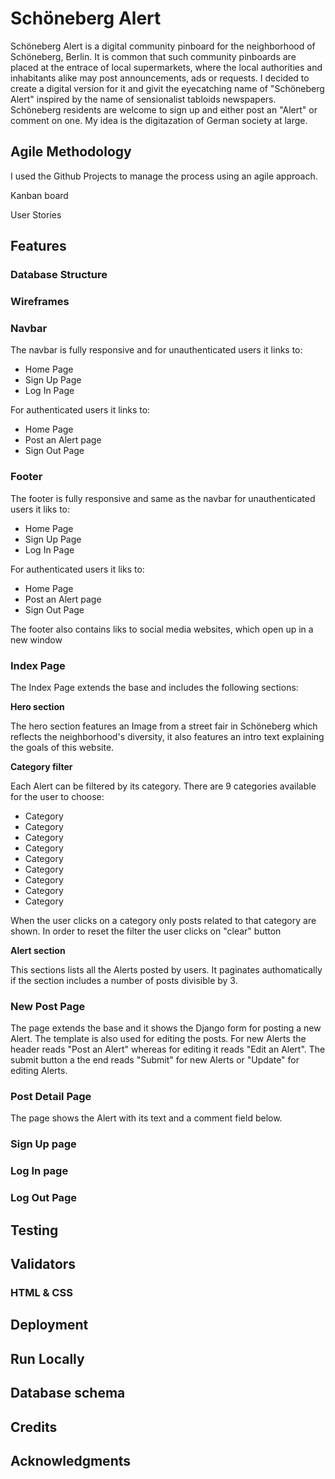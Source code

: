 # Schöneberg Alert

Schöneberg Alert is a digital community pinboard for the neighborhood of Schöneberg, Berlin. It is common that such community pinboards are placed at the entrace of local supermarkets, where the local authorities and inhabitants alike may post announcements, ads or requests. I decided to create a digital version for it and givit the eyecatching name of "Schöneberg Alert" inspired by the name of sensionalist tabloids newspapers. Schöneberg residents are welcome to sign up and either post an "Alert" or comment on one. My idea is the digitazation of German society at large.

## Agile Methodology

I used the Github Projects to manage the process using an agile approach.

Kanban board

User Stories

## Features

### Database Structure

### Wireframes

###

### Navbar

The navbar is fully responsive and for unauthenticated users it links to:
  - Home Page
  - Sign Up Page
  - Log In Page

For authenticated users it links to:
  - Home Page
  - Post an Alert page
  - Sign Out Page

### Footer

The footer is fully responsive and same as the navbar for unauthenticated users it liks to:
  - Home Page
  - Sign Up Page
  - Log In Page

For authenticated users it liks to:
  - Home Page
  - Post an Alert page
  - Sign Out Page

The footer also contains liks to social media websites, which open up in a new window

### Index Page

The Index Page extends the base and includes the following sections:

**Hero section**

The hero section features an Image from a street fair in Schöneberg which reflects the neighborhood's diversity, it also features an intro text explaining the goals of this website.

**Category filter**

Each Alert can be filtered by its category. There are 9 categories available for the user to choose:

- Category
- Category
- Category
- Category
- Category
- Category
- Category
- Category
- Category

When the user clicks on a category only posts related to that category are shown. In order to reset the filter the user clicks on "clear" button

**Alert section**

This sections lists all the Alerts posted by users. It paginates authomatically if the section includes a number of posts divisible by 3.

### New Post Page

The page extends the base and it shows the Django form for posting a new Alert. The template is also used for editing the posts. For new Alerts the header reads "Post an Alert" whereas for editing it reads "Edit an Alert". The submit button a the end reads "Submit" for new Alerts or "Update" for editing Alerts.

### Post Detail Page

The page shows the Alert with its text and a comment field below.

### Sign Up page

### Log In page

### Log Out Page

## Testing

## Validators

### HTML & CSS

## Deployment

## Run Locally

## Database schema

## Credits

## Acknowledgments 
